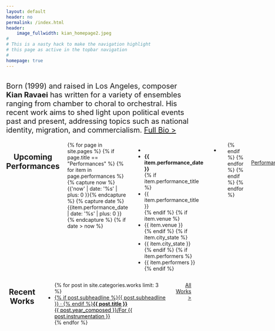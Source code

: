 ```yaml
---
layout: default
header: no
permalink: /index.html
header:
    image_fullwidth: kian_homepage2.jpeg
#
# This is a nasty hack to make the navigation highlight
# this page as active in the topbar navigation
#
homepage: true
---
```


<div class="row t60">
    <div class="large-12 columns">
        <p style="font-size: 20px;">Born (1999) and raised in Los Angeles, composer <strong>Kian Ravaei</strong> has written for a variety of ensembles ranging from chamber to choral to orchestral. His recent work aims to shed light upon political events past and present, addressing topics such as national identity, migration, and commercialism. <a href="{{ site.url }}{{ site.baseurl }}/about/">Full Bio ></a></p>
	</div><!-- /.medium-8.columns -->
</div><!-- /.row -->
<div class="row">
    <div class="medium-6 columns medium-push-6">
                <h2 style="text-align: center">Upcoming Performances</h2>
                {% for page in site.pages %}
                    {% if page.title == "Performances" %}
                        {% for item in page.performances %}
                {% capture now %}{{'now' | date: '%s' | plus: 0 }}{% endcapture %}
                {% capture date %}{{item.performance_date | date: '%s' | plus: 0 }}{% endcapture %}
                {% if date > now %}
                <ul class="no-bullet">
                    <li>&nbsp;</li>
                    <li><strong>{{ item.performance_date }}</strong></li>
                    {% if item.performance_title %}
                    <li>{{ item.performance_title }}</li>
                    {% endif %}
                    {% if item.venue %}
                    <li>{{ item.venue }}</li>
                    {% endif %}
                    {% if item.city_state %}
                    <li>{{ item.city_state }}</li>
                    {% endif %}
                    {% if item.performers %}
                    <li>{{ item.performers }}</li>
                    {% endif %}
                </ul>
                <ul class="side-nav"><li class="divider"></li></ul>
                {% endif %}
                {% endfor %}
                    {% endif %}
                {% endfor %}
        <p style="text-align: right">&nbsp;<br><a href="{{ site.url }}{{ site.baseurl }}/performances/">All Performances ></a></p>
    </div>
    <div class="medium-6 columns medium-pull-6">
        <h2 style="text-align: center">Recent Works</h2>
        <ul class="side-nav">
        {% for post in site.categories.works limit: 3 %}
        <li><a href="{{ site.url }}{{ site.baseurl }}{{ post.url }}">{% if post.subheadline %}{{ post.subheadline }} &middot; {% endif %}<strong>{{ post.title }}</strong><br><span style="color: #000000;">{{ post.year_composed }}/For {{ post.instrumentation }}</span></a></li>
        {% endfor %}
        </ul>
        <p style="text-align: right"><a href="{{ site.url }}{{ site.baseurl }}/works/">All Works ></a></p>
    </div>
</div>
